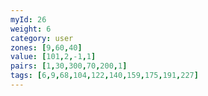 ```yaml
---
myId: 26
weight: 6
category: user
zones: [9,60,40]
value: [101,2,-1,1]
pairs: [1,30,300,70,200,1]
tags: [6,9,68,104,122,140,159,175,191,227]
---
```

